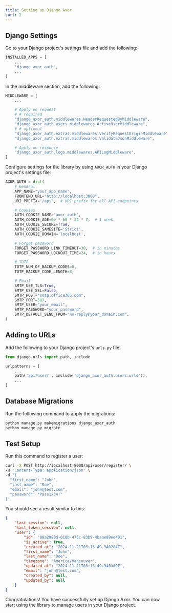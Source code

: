 ```yaml
---
title: Setting up Django Axor
sort: 2
---
```


## Django Settings

Go to your Django project's settings file and add the following:

```python
INSTALLED_APPS = [
    ...
    'django_axor_auth',
    ...
]
```

In the middleware section, add the following:

```python
MIDDLEWARE = [
    ...

    # Apply on request
    # # required
    "django_axor_auth.middlewares.HeaderRequestedByMiddleware",
    "django_axor_auth.users.middlewares.ActiveUserMiddleware",
    # # optional
    "django_axor_auth.extras.middlewares.VerifyRequestOriginMiddleware",
    "django_axor_auth.extras.middlewares.ValidateJsonMiddleware",

    # Apply on response
    "django_axor_auth.logs.middlewares.APILogMiddleware",
]
```

Configure settings for the library by using `AXOR_AUTH` in your Django project's settings file:

```python
AXOR_AUTH = dict(
    # General
    APP_NAME="your_app_name",
    FRONTEND_URL="http://localhost:3000",
    URI_PREFIX="/api",  # URI prefix for all API endpoints

    # Cookies
    AUTH_COOKIE_NAME='axor_auth',
    AUTH_COOKIE_AGE=60 * 60 * 24 * 7,  # 1 week
    AUTH_COOKIE_SECURE=True,
    AUTH_COOKIE_SAMESITE='Strict',
    AUTH_COOKIE_DOMAIN='localhost',

    # Forgot password
    FORGET_PASSWORD_LINK_TIMEOUT=30,  # in minutes
    FORGET_PASSWORD_LOCKOUT_TIME=24,  # in hours

    # TOTP
    TOTP_NUM_OF_BACKUP_CODES=8,
    TOTP_BACKUP_CODE_LENGTH=8,

    # Email
    SMTP_USE_TLS=True,
    SMTP_USE_SSL=False,
    SMTP_HOST="smtp.office365.com",
    SMTP_PORT=587,
    SMTP_USER="your_email",
    SMTP_PASSWORD="your_password",
    SMTP_DEFAULT_SEND_FROM="no-reply@your_domain.com",
)
```

## Adding to URLs

Add the following to your Django project's `urls.py` file:

```python
from django.urls import path, include

urlpatterns = [
    ...
    path('api/user/', include('django_axor_auth.users.urls')),
    ...
]
```

## Database Migrations

Run the following command to apply the migrations:

```bash
python manage.py makemigrations django_axor_auth
python manage.py migrate
```

## Test Setup

Run this command to register a user:

```bash
curl -X POST http://localhost:8000/api/user/register/ \
-H "Content-Type: application/json" \
-d '{
  "first_name": "John",
  "last_name": "Doe",
  "email": "john@test.com",
  "password": "Pass1234!"
}'
```

You should see a result similar to this:

```json
{
	"last_session": null,
	"last_token_session": null,
	"user": {
		"id": "08a2980d-010b-475c-83b9-4baae89ee401",
		"is_active": true,
		"created_at": "2024-11-21T03:13:49.940284Z",
		"first_name": "John",
		"last_name": "Doe",
		"timezone": "America/Vancouver",
		"updated_at": "2024-11-21T03:13:49.940300Z",
		"email": "john@test.com",
		"created_by": null,
		"updated_by": null
	}
}
```

Congratulations! You have successfully set up Django Axor. You can now start using the library to manage users in your Django project.
